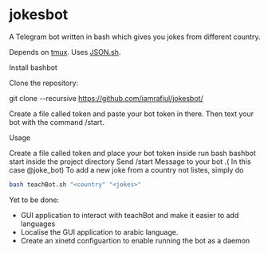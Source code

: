 # jokesbot
A Telegram bot written in bash which gives you jokes from different country.

Depends on <a href="http://github.com/tmux/tmux">tmux</a>. Uses <a href="http://github.com/dominictarr/JSON.sh">JSON.sh</a>.

Install bashbot

Clone the repository:

git clone --recursive https://github.com/iamrafiul/jokesbot/

Create a file called token and paste your bot token in there. Then text your bot with the command /start.

Usage

Create a file called token and place your bot token inside
run bash bashbot start inside the project directory
Send /start Message to your bot .( In this case @joke_bot)
To add a new joke from a country not listes, simply do 

```bash
bash teachBot.sh "<country" "<jokes>"
```

Yet to be done:

- GUI application to interact with teachBot and make it easier to add languages
- Localise the GUI application to arabic language.
- Create an xinetd configuartion to enable running the bot as a daemon
